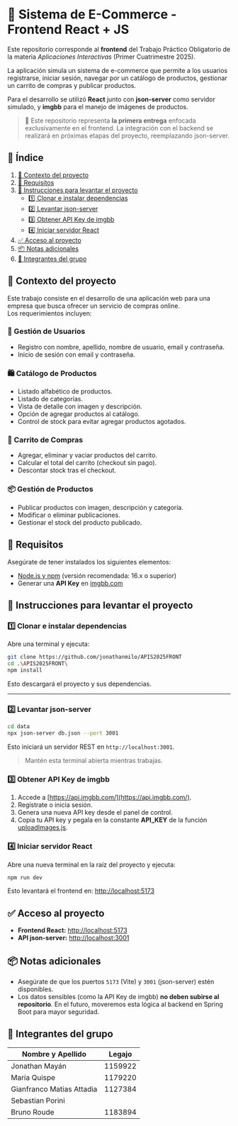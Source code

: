 # 🛒 Sistema de E-Commerce - Frontend React + JS

Este repositorio corresponde al **frontend** del Trabajo Práctico Obligatorio de la materia _Aplicaciones Interactivas_ (Primer Cuatrimestre 2025).

La aplicación simula un sistema de e-commerce que permite a los usuarios registrarse, iniciar sesión, navegar por un catálogo de productos, gestionar un carrito de compras y publicar productos.

Para el desarrollo se utilizó **React** junto con **json-server** como servidor simulado, y **imgbb** para el manejo de imágenes de productos.

> 📁 Este repositorio representa **la primera entrega** enfocada exclusivamente en el frontend. La integración con el backend se realizará en próximas etapas del proyecto, reemplazando json-server.


## 📑 Índice

1. [📌 Contexto del proyecto](#-contexto-del-proyecto)
2. [🧰 Requisitos](#-requisitos)
3. [🚀 Instrucciones para levantar el proyecto](#-instrucciones-para-levantar-el-proyecto)
   - [1️⃣ Clonar e instalar dependencias](#1️⃣-clonar-e-instalar-dependencias)
   - [2️⃣ Levantar json-server](#2️⃣-levantar-json-server)
   - [3️⃣ Obtener API Key de imgbb](#3️⃣-obtener-api-key-de-imgbb)
   - [4️⃣ Iniciar servidor React](#4️⃣-iniciar-servidor-react)
4. [✅ Acceso al proyecto](#-acceso-al-proyecto)
5. [📦 Notas adicionales](#-notas-adicionales)
6. [👥 Integrantes del grupo](#-integrantes-del-grupo)

## 📌 Contexto del proyecto

Este trabajo consiste en el desarrollo de una aplicación web para una empresa que busca ofrecer un servicio de compras online.  
Los requerimientos incluyen:

### 👤 Gestión de Usuarios

- Registro con nombre, apellido, nombre de usuario, email y contraseña.
- Inicio de sesión con email y contraseña.

### 🛍️ Catálogo de Productos

- Listado alfabético de productos.
- Listado de categorías.
- Vista de detalle con imagen y descripción.
- Opción de agregar productos al catálogo.
- Control de stock para evitar agregar productos agotados.

### 🛒 Carrito de Compras

- Agregar, eliminar y vaciar productos del carrito.
- Calcular el total del carrito (checkout sin pago).
- Descontar stock tras el checkout.

### 📦 Gestión de Productos

- Publicar productos con imagen, descripción y categoría.
- Modificar o eliminar publicaciones.
- Gestionar el stock del producto publicado.

## 🧰 Requisitos

Asegúrate de tener instalados los siguientes elementos:

- [Node.js y npm](https://nodejs.org/) (versión recomendada: 16.x o superior)
- Generar una **API Key** en [imgbb.com](https://api.imgbb.com/)

## 🚀 Instrucciones para levantar el proyecto

### 1️⃣ Clonar e instalar dependencias

Abre una terminal y ejecuta:

```bash
git clone https://github.com/jonathanmilo/APIS2025FRONT
cd .\APIS2025FRONT\
npm install
```

Esto descargará el proyecto y sus dependencias.

---

### 2️⃣ Levantar json-server

```bash
cd data
npx json-server db.json --port 3001
```

Esto iniciará un servidor REST en `http://localhost:3001`.

> Mantén esta terminal abierta mientras trabajas.

### 3️⃣ Obtener API Key de imgbb

1. Accede a [https://api.imgbb.com/](https://api.imgbb.com/).
2. Regístrate o inicia sesión.
3. Genera una nueva API key desde el panel de control.
4. Copia tu API key y pegala en la constante **API_KEY** de la función [uploadImages.js](src/utils/uploadImages.js).

### 4️⃣ Iniciar servidor React

Abre una nueva terminal en la raíz del proyecto y ejecuta:

```bash
npm run dev
```

Esto levantará el frontend en: [http://localhost:5173](http://localhost:5173)

## ✅ Acceso al proyecto

- **Frontend React:** [http://localhost:5173](http://localhost:5173)
- **API json-server:** [http://localhost:3001](http://localhost:3001)

## 📦 Notas adicionales

- Asegúrate de que los puertos `5173` (Vite) y `3001` (json-server) estén disponibles.
- Los datos sensibles (como la API Key de imgbb) **no deben subirse al repositorio**. En el futuro, moveremos esta lógica al backend en Spring Boot para mayor seguridad.

## 👥 Integrantes del grupo

| Nombre y Apellido         | Legajo  |
| ------------------------- | ------- |
| Jonathan Mayán            | 1159922 |
| Maria Quispe              | 1179220 |
| Gianfranco Matias Attadia | 1127384 |
| Sebastian Porini          |         |
| Bruno Roude               | 1183894 |

